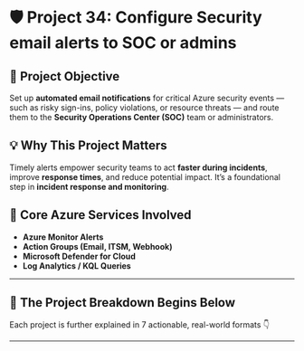 # 🛡️ Project 34: Configure Security email alerts to SOC or admins

## 📌 Project Objective  
Set up **automated email notifications** for critical Azure security events — such as risky sign-ins, policy violations, or resource threats — and route them to the **Security Operations Center (SOC)** team or administrators.

## 💡 Why This Project Matters  
Timely alerts empower security teams to act **faster during incidents**, improve **response times**, and reduce potential impact. It’s a foundational step in **incident response and monitoring**.

## 🧰 Core Azure Services Involved  
- **Azure Monitor Alerts**  
- **Action Groups (Email, ITSM, Webhook)**  
- **Microsoft Defender for Cloud**  
- **Log Analytics / KQL Queries**

---

## 🔁 The Project Breakdown Begins Below  
Each project is further explained in 7 actionable, real-world formats 👇

---
